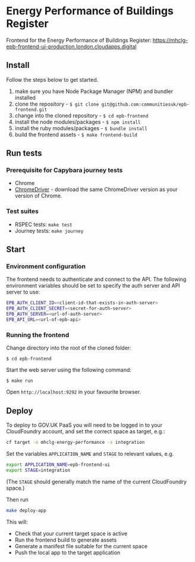 # Energy Performance of Buildings Register
Frontend for the Energy Performance of Buildings Register: <https://mhclg-epb-frontend-ui-production.london.cloudapps.digital>

## Install

Follow the steps below to get started.

1. make sure you have Node Package Manager (NPM) and bundler installed
2. clone the repository - `$ git clone git@github.com:communitiesuk/epb-frontend.git`
3. change into the cloned repository - `$ cd epb-frontend`
4. install the node modules/packages - `$ npm install`
5. install the ruby modules/packages - `$ bundle install`
6. build the frontend assets - `$ make frontend-build`

## Run tests

### Prerequisite for Capybara journey tests

* Chrome
* [ChromeDriver](https://chromedriver.chromium.org/downloads) - download the same ChromeDriver version as your version of Chrome.

### Test suites

* RSPEC tests: `make test`
* Journey tests: `make journey`

## Start

### Environment configuration

The frontend needs to authenticate and connect to the API.  The following 
environment variables should be set to specify the auth server and API server to
use:

```bash
EPB_AUTH_CLIENT_ID=<client-id-that-exists-in-auth-server>
EPB_AUTH_CLIENT_SECRET=<secret-for-auth-server>
EPB_AUTH_SERVER=<url-of-auth-server>
EPB_API_URL=<url-of-epb-api>
```

### Running the frontend

Change directory into the root of the cloned folder:

`$ cd epb-frontend`

Start the web server using the following command:

`$ make run`

Open `http://localhost:9292` in your favourite browser.

## Deploy
To deploy to GOV.UK PaaS you will need to be logged in to your CloudFoundry account, and set the correct space as target, e.g.:
```bash
cf target -o mhclg-energy-performance -s integration
```

Set the variables `APPLICATION_NAME` and `STAGE` to relevant values, e.g.
```bash
export APPLICATION_NAME=epb-frontend-ui
export STAGE=integration
```
(The `STAGE` should generally match the name of the current CloudFoundry space.)

Then run
```bash
make deploy-app
```

This will:
* Check that your current target space is active
* Run the frontend build to generate assets
* Generate a manifest file suitable for the current space
* Push the local app to the target application
